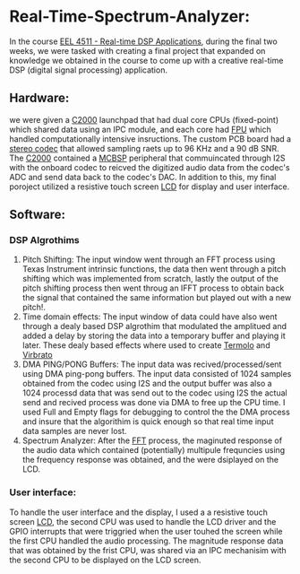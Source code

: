 # Real-Time-Spectrum-Analyzer:
In the course [EEL 4511 - Real-time DSP Applications](http://www.add.ece.ufl.edu/4511/), during the final two weeks, we were tasked with creating a final project that expanded on knowledge we obtained in the course to come up with a creative real-time DSP (digital signal processing) application.
## Hardware: 
we were given a [C2000](https://www.ti.com/lit/an/sprt720/sprt720.pdf?ts=1610028108582&ref_url=https%253A%252F%252Fwww.google.com%252F) launchpad that had dual core CPUs (fixed-point) which shared data using an IPC module, and each core had [FPU](https://en.wikipedia.org/wiki/Floating-point_unit) which handled computationally intensive insructions. The custom PCB board had a [stereo codec](http://www.add.ece.ufl.edu/4511/references/tlv320aic23b.pdf) that allowed sampling raets up to 96 KHz and a 90 dB SNR. The [C2000](https://www.ti.com/lit/an/sprt720/sprt720.pdf?ts=1610028108582&ref_url=https%253A%252F%252Fwww.google.com%252F) contained a [MCBSP](https://www.ti.com/lit/ug/spruhh0/spruhh0.pdf?ts=1610030520082&ref_url=https%253A%252F%252Fwww.google.com%252F) peripheral that commuincated through I2S with the onboard codec to reicved the digitized audio data from the codec's ADC and send data back to the codec's DAC. In addition to this, my final poroject utilized a resistive touch screen [LCD](https://www.hotmcu.com/28-touch-screen-tft-lcd-with-all-interface-p-63.html) for display and user interface. 

## Software: 
### DSP Algrothims  
  1. Pitch Shifting: 
    The input window went through an FFT process using Texas Instrument intrinsic functions, the data then went through a pitch shifting which was implemented from scratch, lastly the output of the pitch shifting process then went throug an IFFT process to obtain back the signal that contained the same information but played out with a new pitch!. 
  2. Time domain effects: 
    The input window of data could have also went through a dealy based DSP algrothim that modulated the amplitued and added a delay by storing the data into a temporary buffer and playing it later. These dealy based effects where used to create [Termolo](https://en.wikipedia.org/wiki/Tremolo) and [Virbrato](https://en.wikipedia.org/wiki/Vibrato) 
  3. DMA PING/PONG Buffers:
  The input data was recived/processed/sent using DMA ping-pong buffers. The input data consisted of 1024 samples obtained from the codec using I2S and the output buffer was   also a 1024 processd data that was send out to the codec using I2S the actual send and recived process was done via DMA to free up the CPU time. I used Full and Empty flags for debugging to control the the DMA process and insure that the algorithim is quick enough so that real time input data samples are never lost. 
  4. Spectrum Analyzer: 
  After the [FFT](https://en.wikipedia.org/wiki/Fast_Fourier_transform) process, the maginuted response of the audio data which contained (potentially) multipule frequncies  using the frequency response was obtained, and the 
 were dsiplayed on the LCD.  
### User interface: 
  To handle the user interface and the display, I used a a resistive touch screen [LCD](https://www.hotmcu.com/28-touch-screen-tft-lcd-with-all-interface-p-63.html), the second CPU was used to handle the LCD driver and the GPIO interrupts that were triggried when the user touhed the screen while the first CPU handled the audio processing. The magnitude response data that was obtained by the frist CPU, was shared via an IPC mechanisim with the second CPU to be displayed on the LCD screen. 
